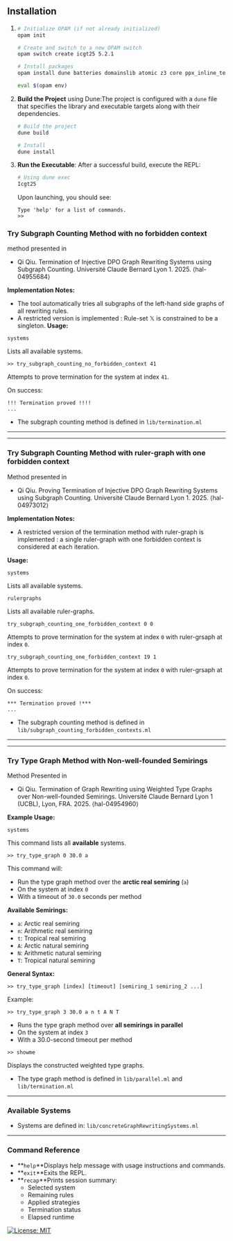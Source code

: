 ## Installation

1. ```bash
   # Initialize OPAM (if not already initialized)
   opam init

   # Create and switch to a new OPAM switch
   opam switch create icgt25 5.2.1

   # Install packages
   opam install dune batteries domainslib atomic z3 core ppx_inline_test ppx_expect

   eval $(opam env)
   ```
2. **Build the Project** using Dune:The project is configured with a `dune` file that specifies the library and executable targets along with their dependencies.

   ```bash
   # Build the project
   dune build

   # Install
   dune install
   ```
3. **Run the Executable**:
   After a successful build, execute the REPL:

   ```bash
   # Using dune exec
   Icgt25
   ```

   Upon launching, you should see:

   ```
   Type 'help' for a list of commands.
   >>
   ```

### Try Subgraph Counting Method with no forbidden context

method presented in 

* Qi Qiu. Termination of Injective DPO Graph Rewriting Systems using Subgraph Counting. Université Claude Bernard Lyon 1. 2025. ⟨hal-04955684⟩

**Implementation Notes:**

- The tool automatically tries all subgraphs of the left-hand side graphs of all rewriting rules.
- A restricted version is implemented : Rule-set $\mathbb{X}$ is constrained to be a singleton.
  **Usage:**

```
systems
```

Lists all available systems.

```
>> try_subgraph_counting_no_forbidden_context 41
```

Attempts to prove termination for the system at index `41`.

On success:

```
!!! Termination proved !!!!
...
```

* The subgraph counting method is defined in
  `lib/termination.ml`

---

---

### Try Subgraph Counting Method with ruler-graph with one forbidden context

Method presented in

* Qi Qiu. Proving Termination of Injective DPO Graph Rewriting Systems using Subgraph Counting. Université Claude Bernard Lyon 1. 2025. ⟨hal-04973012⟩

**Implementation Notes:**

- A restricted version of the termination method with ruler-graph is implemented : a single ruler-graph with one forbidden context is considered at each iteration.

**Usage:**

```
systems
```

Lists all available systems.

```
rulergraphs
```

Lists all available ruler-graphs.

```
try_subgraph_counting_one_forbidden_context 0 0
```

Attempts to prove termination for the system at index `0` with ruler-grsaph at index `0`.

```
try_subgraph_counting_one_forbidden_context 19 1
```

Attempts to prove termination for the system at index `0` with ruler-grsaph at index `0`.

On success:

```
*** Termination proved !***
...
```

* The subgraph counting method is defined in
  `lib/subgraph_counting_forbidden_contexts.ml`

---

---

### Try Type Graph Method with Non-well-founded Semirings

Method Presented in 

* Qi Qiu. Termination of Graph Rewriting using Weighted Type Graphs over Non-well-founded Semirings. Université Claude Bernard Lyon 1 (UCBL), Lyon, FRA. 2025. ⟨hal-04954960⟩

**Example Usage:**

```
systems
```

This command lists all **available** systems.

```
>> try_type_graph 0 30.0 a
```

This command will:

* Run the type graph method over the **arctic real semiring** (`a`)
* On the system at index `0`
* With a timeout of `30.0` seconds per method

**Available Semirings:**

- `a`: Arctic real semiring
- `n`: Arithmetic real semiring
- `t`: Tropical real semiring
- `A`: Arctic natural semiring
- `N`: Arithmetic natural semiring
- `T`: Tropical natural semiring

**General Syntax:**

```
>> try_type_graph [index] [timeout] [semiring_1 semiring_2 ...]
```

Example:

```
>> try_type_graph 3 30.0 a n t A N T
```

* Runs the type graph method over **all semirings in parallel**
* On the system at index `3`
* With a 30.0-second timeout per method

```
>> showme
```

Displays the constructed weighted type graphs.

* The type graph method is defined in
  `lib/parallel.ml` and `lib/termination.ml`

---

### Available Systems

* Systems are defined in:
  `lib/concreteGraphRewritingSystems.ml`

---

### Command Reference

- **`help`**Displays help message with usage instructions and commands.
- **`exit`**Exits the REPL.
- **`recap`**Prints session summary:
  - Selected system
  - Remaining rules
  - Applied strategies
  - Termination status
  - Elapsed runtime


[![License: MIT](https://img.shields.io/badge/License-MIT-yellow.svg)](https://opensource.org/licenses/MIT)